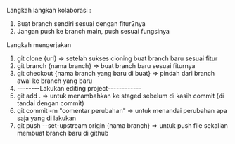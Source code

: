 Langkah langkah kolaborasi :
1. Buat branch sendiri sesuai dengan fitur2nya
2. Jangan push ke branch main, push sesuai fungsinya


Langkah mengerjakan 
1. git clone {url}   => setelah sukses cloning buat branch baru sesuai fitur
2. git branch {nama branch}   => buat branch baru sesuai fiturnya
3. git checkout {nama branch yang baru di buat}  => pindah dari branch awal ke branch yang baru
4. --------Lakukan editing project------------
5. git add .   => untuk menambahkan ke staged sebelum di kasih commit (di tandai dengan commit)
5. git commit -m "comentar perubahan"   => untuk menandai  perubahan apa saja yang di lakukan
6. git push --set-upstream origin {nama branch}   => untuk push file sekalian membuat branch baru di github

